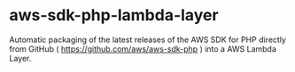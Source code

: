 # aws-sdk-php-lambda-layer

Automatic packaging of the latest releases of the AWS SDK for PHP directly from GitHub ( https://github.com/aws/aws-sdk-php ) into a AWS Lambda Layer.